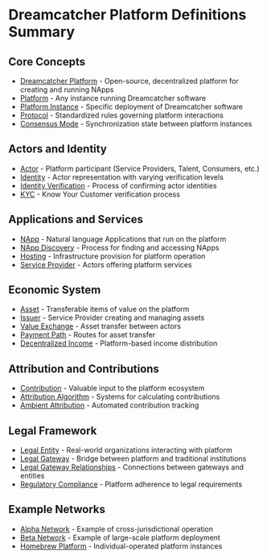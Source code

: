 # Dreamcatcher Platform Definitions Summary

## Core Concepts
- [Dreamcatcher Platform](gold-definitions/dreamcatcher-platform.md) - Open-source, decentralized platform for creating and running NApps
- [Platform](gold-definitions/platform.md) - Any instance running Dreamcatcher software
- [Platform Instance](gold-definitions/platform-instance.md) - Specific deployment of Dreamcatcher software
- [Protocol](gold-definitions/protocol.md) - Standardized rules governing platform interactions
- [Consensus Mode](gold-definitions/consensus-mode.md) - Synchronization state between platform instances

## Actors and Identity
- [Actor](gold-definitions/actor.md) - Platform participant (Service Providers, Talent, Consumers, etc.)
- [Identity](gold-definitions/identity.md) - Actor representation with varying verification levels
- [Identity Verification](gold-definitions/identity-verification.md) - Process of confirming actor identities
- [KYC](gold-definitions/kyc.md) - Know Your Customer verification process

## Applications and Services
- [NApp](gold-definitions/napp.md) - Natural language Applications that run on the platform
- [NApp Discovery](gold-definitions/napp-discovery.md) - Process for finding and accessing NApps
- [Hosting](gold-definitions/hosting.md) - Infrastructure provision for platform operation
- [Service Provider](gold-definitions/service-provider.md) - Actors offering platform services

## Economic System
- [Asset](gold-definitions/asset.md) - Transferable items of value on the platform
- [Issuer](gold-definitions/issuer.md) - Service Provider creating and managing assets
- [Value Exchange](gold-definitions/value-exchange.md) - Asset transfer between actors
- [Payment Path](gold-definitions/payment-path.md) - Routes for asset transfer
- [Decentralized Income](gold-definitions/decentralized-income.md) - Platform-based income distribution

## Attribution and Contributions
- [Contribution](gold-definitions/contribution.md) - Valuable input to the platform ecosystem
- [Attribution Algorithm](gold-definitions/attribution-algorithm.md) - Systems for calculating contributions
- [Ambient Attribution](gold-definitions/ambient-attribution.md) - Automated contribution tracking

## Legal Framework
- [Legal Entity](gold-definitions/legal-entity.md) - Real-world organizations interacting with platform
- [Legal Gateway](gold-definitions/legal-gateway.md) - Bridge between platform and traditional institutions
- [Legal Gateway Relationships](gold-definitions/legal-gateway-relationships.md) - Connections between gateways and entities
- [Regulatory Compliance](gold-definitions/regulatory-compliance.md) - Platform adherence to legal requirements

## Example Networks
- [Alpha Network](gold-definitions/alpha-network.md) - Example of cross-jurisdictional operation
- [Beta Network](gold-definitions/beta-network.md) - Example of large-scale platform deployment
- [Homebrew Platform](gold-definitions/homebrew-platform.md) - Individual-operated platform instances
